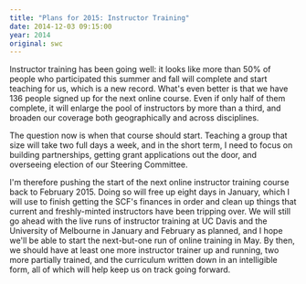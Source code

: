 ```yaml
---
title: "Plans for 2015: Instructor Training"
date: 2014-12-03 09:15:00
year: 2014
original: swc
---
```

<p>
  Instructor training has been going well:
  it looks like more than 50% of people who participated this summer and fall
  will complete and start teaching for us,
  which is a new record.
  What's even better is that
  we have 136 people signed up for the next online course.
  Even if only half of them complete,
  it will enlarge the pool of instructors by more than a third,
  and broaden our coverage both geographically and across disciplines.
</p>
<p>
  The question now is when that course should start.
  Teaching a group that size will take two full days a week,
  and in the short term,
  I need to focus on building partnerships,
  getting grant applications out the door,
  and overseeing election of our Steering Committee.
</p>
<p>
  I'm therefore pushing the start of the next online instructor training course
  back to February 2015.
  Doing so will free up eight days in January,
  which I will use to finish getting the SCF's finances in order
  and clean up things that current and freshly-minted instructors have been tripping over.
  We will still go ahead with the live runs of instructor training
  at UC Davis and the University of Melbourne
  in January and February as planned,
  and I hope we'll be able to start the next-but-one run of online training in May.
  By then,
  we should have at least one more instructor trainer up and running,
  two more partially trained,
  and the curriculum
  written down in an intelligible form,
  all of which will help keep us on track going forward.
</p>
